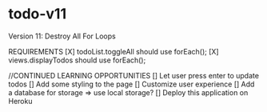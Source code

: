 # todo-v11
Version 11:  Destroy All For Loops


REQUIREMENTS
[X] todoList.toggleAll should use forEach();
[X] views.displayTodos should use forEach();


//CONTINUED LEARNING OPPORTUNITIES
[] Let user press enter to update todos
[] Add some styling to the page
[] Customize user experience
[] Add a database for storage => use local storage?
[] Deploy this application on Heroku




